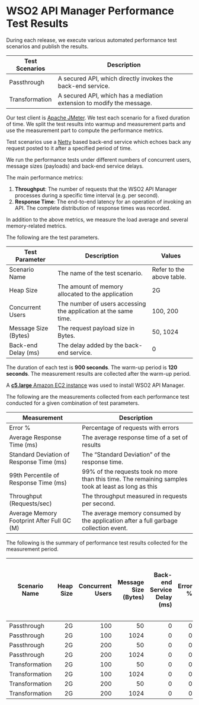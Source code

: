 # WSO2 API Manager Performance Test Results

During each release, we execute various automated performance test scenarios and publish the results.

| Test Scenarios | Description |
| --- | --- |
| Passthrough | A secured API, which directly invokes the back-end service. |
| Transformation | A secured API, which has a mediation extension to modify the message. |

Our test client is [Apache JMeter](https://jmeter.apache.org/index.html). We test each scenario for a fixed duration of
time. We split the test results into warmup and measurement parts and use the measurement part to compute the
performance metrics.

Test scenarios use a [Netty](https://netty.io/) based back-end service which echoes back any request
posted to it after a specified period of time.

We run the performance tests under different numbers of concurrent users, message sizes (payloads) and back-end service
delays.

The main performance metrics:

1. **Throughput**: The number of requests that the WSO2 API Manager processes during a specific time interval (e.g. per second).
2. **Response Time**: The end-to-end latency for an operation of invoking an API. The complete distribution of response times was recorded.

In addition to the above metrics, we measure the load average and several memory-related metrics.

The following are the test parameters.

| Test Parameter | Description | Values |
| --- | --- | --- |
| Scenario Name | The name of the test scenario. | Refer to the above table. |
| Heap Size | The amount of memory allocated to the application | 2G |
| Concurrent Users | The number of users accessing the application at the same time. | 100, 200 |
| Message Size (Bytes) | The request payload size in Bytes. | 50, 1024 |
| Back-end Delay (ms) | The delay added by the back-end service. | 0 |

The duration of each test is **900 seconds**. The warm-up period is **120 seconds**.
The measurement results are collected after the warm-up period.

A [**c5.large** Amazon EC2 instance](https://aws.amazon.com/ec2/instance-types/) was used to install WSO2 API Manager.

The following are the measurements collected from each performance test conducted for a given combination of
test parameters.

| Measurement | Description |
| --- | --- |
| Error % | Percentage of requests with errors |
| Average Response Time (ms) | The average response time of a set of results |
| Standard Deviation of Response Time (ms) | The “Standard Deviation” of the response time. |
| 99th Percentile of Response Time (ms) | 99% of the requests took no more than this time. The remaining samples took at least as long as this |
| Throughput (Requests/sec) | The throughput measured in requests per second. |
| Average Memory Footprint After Full GC (M) | The average memory consumed by the application after a full garbage collection event. |

The following is the summary of performance test results collected for the measurement period.

|  Scenario Name | Heap Size | Concurrent Users | Message Size (Bytes) | Back-end Service Delay (ms) | Error % | Throughput (Requests/sec) | Average Response Time (ms) | Standard Deviation of Response Time (ms) | 99th Percentile of Response Time (ms) | WSO2 API Manager GC Throughput (%) | Average WSO2 API Manager Memory Footprint After Full GC (M) |
|---|---:|---:|---:|---:|---:|---:|---:|---:|---:|---:|---:|
|  Passthrough | 2G | 100 | 50 | 0 | 0 | 3206.73 | 31.11 | 18.67 | 100 | 98.73 |  |
|  Passthrough | 2G | 100 | 1024 | 0 | 0 | 3256.02 | 30.63 | 17.53 | 97 | 98.7 |  |
|  Passthrough | 2G | 200 | 50 | 0 | 0 | 1131.03 | 176.8 | 99.31 | 501 | 91.67 |  |
|  Passthrough | 2G | 200 | 1024 | 0 | 0 | 3207.93 | 62.25 | 31.33 | 169 | 98.6 |  |
|  Transformation | 2G | 100 | 50 | 0 | 0 | 2525.78 | 39.51 | 24.21 | 129 | 98.2 |  |
|  Transformation | 2G | 100 | 1024 | 0 | 0 | 2119.43 | 47.1 | 142.42 | 147 | 98.13 |  |
|  Transformation | 2G | 200 | 50 | 0 | 0 | 2511.86 | 79.52 | 41.71 | 220 | 98 |  |
|  Transformation | 2G | 200 | 1024 | 0 | 0 | 2108.67 | 94.75 | 47.66 | 251 | 97.91 |  |
